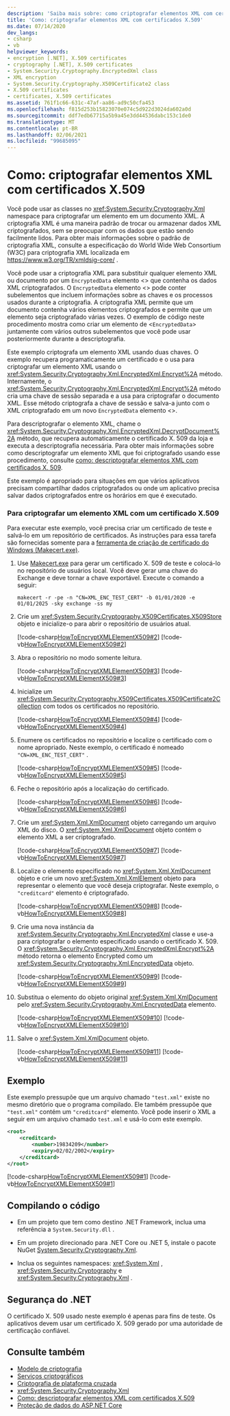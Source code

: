 ```yaml
---
description: 'Saiba mais sobre: como criptografar elementos XML com certificados X. 509'
title: 'Como: criptografar elementos XML com certificados X.509'
ms.date: 07/14/2020
dev_langs:
- csharp
- vb
helpviewer_keywords:
- encryption [.NET], X.509 certificates
- cryptography [.NET], X.509 certificates
- System.Security.Cryptography.EncryptedXml class
- XML encryption
- System.Security.Cryptography.X509Certificate2 class
- X.509 certificates
- certificates, X.509 certificates
ms.assetid: 761f1c66-631c-47af-aa86-ad9c50cfa453
ms.openlocfilehash: f815d253b15823070e074c5d922d3024da602a0d
ms.sourcegitcommit: ddf7edb67715a5b9a45e3dd44536dabc153c1de0
ms.translationtype: MT
ms.contentlocale: pt-BR
ms.lasthandoff: 02/06/2021
ms.locfileid: "99685095"
---
```

# <a name="how-to-encrypt-xml-elements-with-x509-certificates"></a>Como: criptografar elementos XML com certificados X.509

Você pode usar as classes no <xref:System.Security.Cryptography.Xml> namespace para criptografar um elemento em um documento XML.  A criptografia XML é uma maneira padrão de trocar ou armazenar dados XML criptografados, sem se preocupar com os dados que estão sendo facilmente lidos.  Para obter mais informações sobre o padrão de criptografia XML, consulte a especificação do World Wide Web Consortium (W3C) para criptografia XML localizada em <https://www.w3.org/TR/xmldsig-core/> .  
  
 Você pode usar a criptografia XML para substituir qualquer elemento XML ou documento por um `EncryptedData` elemento <> que contenha os dados XML criptografados. O `EncryptedData` elemento <> pode conter subelementos que incluem informações sobre as chaves e os processos usados durante a criptografia.  A criptografia XML permite que um documento contenha vários elementos criptografados e permite que um elemento seja criptografado várias vezes.  O exemplo de código neste procedimento mostra como criar um elemento de <`EncryptedData`> juntamente com vários outros subelementos que você pode usar posteriormente durante a descriptografia.  
  
Este exemplo criptografa um elemento XML usando duas chaves. O exemplo recupera programaticamente um certificado e o usa para criptografar um elemento XML usando o <xref:System.Security.Cryptography.Xml.EncryptedXml.Encrypt%2A> método. Internamente, o <xref:System.Security.Cryptography.Xml.EncryptedXml.Encrypt%2A> método cria uma chave de sessão separada e a usa para criptografar o documento XML. Esse método criptografa a chave de sessão e salva-a junto com o XML criptografado em um novo `EncryptedData` elemento <>.  

Para descriptografar o elemento XML, chame o <xref:System.Security.Cryptography.Xml.EncryptedXml.DecryptDocument%2A> método, que recupera automaticamente o certificado X. 509 da loja e executa a descriptografia necessária.  Para obter mais informações sobre como descriptografar um elemento XML que foi criptografado usando esse procedimento, consulte [como: descriptografar elementos XML com certificados X. 509](how-to-decrypt-xml-elements-with-x-509-certificates.md).  
  
Este exemplo é apropriado para situações em que vários aplicativos precisam compartilhar dados criptografados ou onde um aplicativo precisa salvar dados criptografados entre os horários em que é executado.  
  
### <a name="to-encrypt-an-xml-element-with-an-x509-certificate"></a>Para criptografar um elemento XML com um certificado X.509  

Para executar este exemplo, você precisa criar um certificado de teste e salvá-lo em um repositório de certificados. As instruções para essa tarefa são fornecidas somente para a [ferramenta de criação de certificado do Windows (Makecert.exe)](/windows/desktop/SecCrypto/makecert).

1. Use [Makecert.exe](/windows/desktop/SecCrypto/makecert) para gerar um certificado X. 509 de teste e colocá-lo no repositório de usuários local. Você deve gerar uma chave do Exchange e deve tornar a chave exportável. Execute o comando a seguir:  
  
    ```console  
    makecert -r -pe -n "CN=XML_ENC_TEST_CERT" -b 01/01/2020 -e 01/01/2025 -sky exchange -ss my  
    ```  
  
2. Crie um <xref:System.Security.Cryptography.X509Certificates.X509Store> objeto e inicialize-o para abrir o repositório de usuários atual.  
  
     [!code-csharp[HowToEncryptXMLElementX509#2](../../../samples/snippets/csharp/VS_Snippets_CLR/HowToEncryptXMLElementX509/cs/sample.cs#2)]
     [!code-vb[HowToEncryptXMLElementX509#2](../../../samples/snippets/visualbasic/VS_Snippets_CLR/HowToEncryptXMLElementX509/vb/sample.vb#2)]  
  
3. Abra o repositório no modo somente leitura.  
  
     [!code-csharp[HowToEncryptXMLElementX509#3](../../../samples/snippets/csharp/VS_Snippets_CLR/HowToEncryptXMLElementX509/cs/sample.cs#3)]
     [!code-vb[HowToEncryptXMLElementX509#3](../../../samples/snippets/visualbasic/VS_Snippets_CLR/HowToEncryptXMLElementX509/vb/sample.vb#3)]  
  
4. Inicialize um <xref:System.Security.Cryptography.X509Certificates.X509Certificate2Collection> com todos os certificados no repositório.  
  
     [!code-csharp[HowToEncryptXMLElementX509#4](../../../samples/snippets/csharp/VS_Snippets_CLR/HowToEncryptXMLElementX509/cs/sample.cs#4)]
     [!code-vb[HowToEncryptXMLElementX509#4](../../../samples/snippets/visualbasic/VS_Snippets_CLR/HowToEncryptXMLElementX509/vb/sample.vb#4)]  
  
5. Enumere os certificados no repositório e localize o certificado com o nome apropriado.  Neste exemplo, o certificado é nomeado `"CN=XML_ENC_TEST_CERT"` .  
  
     [!code-csharp[HowToEncryptXMLElementX509#5](../../../samples/snippets/csharp/VS_Snippets_CLR/HowToEncryptXMLElementX509/cs/sample.cs#5)]
     [!code-vb[HowToEncryptXMLElementX509#5](../../../samples/snippets/visualbasic/VS_Snippets_CLR/HowToEncryptXMLElementX509/vb/sample.vb#5)]  
  
6. Feche o repositório após a localização do certificado.  
  
     [!code-csharp[HowToEncryptXMLElementX509#6](../../../samples/snippets/csharp/VS_Snippets_CLR/HowToEncryptXMLElementX509/cs/sample.cs#6)]
     [!code-vb[HowToEncryptXMLElementX509#6](../../../samples/snippets/visualbasic/VS_Snippets_CLR/HowToEncryptXMLElementX509/vb/sample.vb#6)]  
  
7. Crie um <xref:System.Xml.XmlDocument> objeto carregando um arquivo XML do disco.  O <xref:System.Xml.XmlDocument> objeto contém o elemento XML a ser criptografado.  
  
     [!code-csharp[HowToEncryptXMLElementX509#7](../../../samples/snippets/csharp/VS_Snippets_CLR/HowToEncryptXMLElementX509/cs/sample.cs#7)]
     [!code-vb[HowToEncryptXMLElementX509#7](../../../samples/snippets/visualbasic/VS_Snippets_CLR/HowToEncryptXMLElementX509/vb/sample.vb#7)]  
  
8. Localize o elemento especificado no <xref:System.Xml.XmlDocument> objeto e crie um novo <xref:System.Xml.XmlElement> objeto para representar o elemento que você deseja criptografar.  Neste exemplo, o `"creditcard"` elemento é criptografado.  
  
     [!code-csharp[HowToEncryptXMLElementX509#8](../../../samples/snippets/csharp/VS_Snippets_CLR/HowToEncryptXMLElementX509/cs/sample.cs#8)]
     [!code-vb[HowToEncryptXMLElementX509#8](../../../samples/snippets/visualbasic/VS_Snippets_CLR/HowToEncryptXMLElementX509/vb/sample.vb#8)]  
  
9. Crie uma nova instância da <xref:System.Security.Cryptography.Xml.EncryptedXml> classe e use-a para criptografar o elemento especificado usando o certificado X. 509.  O <xref:System.Security.Cryptography.Xml.EncryptedXml.Encrypt%2A> método retorna o elemento Encrypted como um <xref:System.Security.Cryptography.Xml.EncryptedData> objeto.  
  
     [!code-csharp[HowToEncryptXMLElementX509#9](../../../samples/snippets/csharp/VS_Snippets_CLR/HowToEncryptXMLElementX509/cs/sample.cs#9)]
     [!code-vb[HowToEncryptXMLElementX509#9](../../../samples/snippets/visualbasic/VS_Snippets_CLR/HowToEncryptXMLElementX509/vb/sample.vb#9)]  
  
10. Substitua o elemento do objeto original <xref:System.Xml.XmlDocument> pelo <xref:System.Security.Cryptography.Xml.EncryptedData> elemento.  
  
     [!code-csharp[HowToEncryptXMLElementX509#10](../../../samples/snippets/csharp/VS_Snippets_CLR/HowToEncryptXMLElementX509/cs/sample.cs#10)]
     [!code-vb[HowToEncryptXMLElementX509#10](../../../samples/snippets/visualbasic/VS_Snippets_CLR/HowToEncryptXMLElementX509/vb/sample.vb#10)]  
  
11. Salve o <xref:System.Xml.XmlDocument> objeto.  
  
     [!code-csharp[HowToEncryptXMLElementX509#11](../../../samples/snippets/csharp/VS_Snippets_CLR/HowToEncryptXMLElementX509/cs/sample.cs#11)]
     [!code-vb[HowToEncryptXMLElementX509#11](../../../samples/snippets/visualbasic/VS_Snippets_CLR/HowToEncryptXMLElementX509/vb/sample.vb#11)]  
  
## <a name="example"></a>Exemplo  

 Este exemplo pressupõe que um arquivo chamado `"test.xml"` existe no mesmo diretório que o programa compilado.  Ele também pressupõe que `"test.xml"` contém um `"creditcard"` elemento.  Você pode inserir o XML a seguir em um arquivo chamado `test.xml` e usá-lo com este exemplo.  
  
```xml  
<root>  
    <creditcard>  
        <number>19834209</number>  
        <expiry>02/02/2002</expiry>  
    </creditcard>  
</root>  
```  
  
 [!code-csharp[HowToEncryptXMLElementX509#1](../../../samples/snippets/csharp/VS_Snippets_CLR/HowToEncryptXMLElementX509/cs/sample.cs#1)]
 [!code-vb[HowToEncryptXMLElementX509#1](../../../samples/snippets/visualbasic/VS_Snippets_CLR/HowToEncryptXMLElementX509/vb/sample.vb#1)]  
  
## <a name="compiling-the-code"></a>Compilando o código  
  
- Em um projeto que tem como destino .NET Framework, inclua uma referência a `System.Security.dll` .

- Em um projeto direcionado para .NET Core ou .NET 5, instale o pacote NuGet [System.Security.Cryptography.Xml](https://www.nuget.org/packages/System.Security.Cryptography.Xml).
  
- Inclua os seguintes namespaces: <xref:System.Xml> , <xref:System.Security.Cryptography> e <xref:System.Security.Cryptography.Xml> .  
  
## <a name="net-security"></a>Segurança do .NET
  
O certificado X. 509 usado neste exemplo é apenas para fins de teste.  Os aplicativos devem usar um certificado X. 509 gerado por uma autoridade de certificação confiável.  
  
## <a name="see-also"></a>Consulte também

- [Modelo de criptografia](cryptography-model.md)
- [Serviços criptográficos](cryptographic-services.md)
- [Criptografia de plataforma cruzada](cross-platform-cryptography.md)
- <xref:System.Security.Cryptography.Xml>
- [Como: descriptografar elementos XML com certificados X.509](how-to-decrypt-xml-elements-with-x-509-certificates.md)
- [Proteção de dados do ASP.NET Core](/aspnet/core/security/data-protection/introduction)
